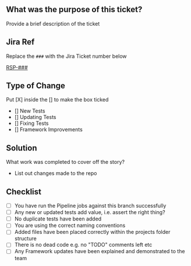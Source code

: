 ## What was the purpose of this ticket?

Provide a brief description of the ticket

## Jira Ref

Replace the `###` with the Jira Ticket number below

[RSP-###](https://nihr.atlassian.net/browse/RSP-###)

## Type of Change

Put [X] inside the [] to make the box ticked

- [] New Tests
- [] Updating Tests
- [] Fixing Tests
- [] Framework Improvements

## Solution

What work was completed to cover off the story?

- List out changes made to the repo

## Checklist

- [ ] You have run the Pipeline jobs against this branch successfully
- [ ] Any new or updated tests add value, i.e. assert the right thing?
- [ ] No duplicate tests have been added
- [ ] You are using the correct naming conventions
- [ ] Added files have been placed correctly within the projects folder structure
- [ ] There is no dead code e.g. no "TODO" comments left etc
- [ ] Any Framework updates have been explained and demonstrated to the team